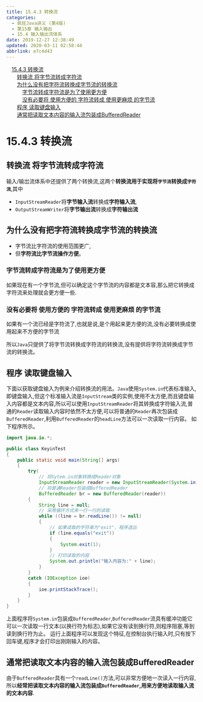```yaml
---
title: 15.4.3 转换流
categories: 
  - 疯狂Java讲义 (第4版)
  - 第15章 输入输出
  - 15.4 输入输出流体系
date: 2019-12-27 12:38:49
updated: 2020-03-11 02:58:44
abbrlink: e7c4d43
---
```

<div id='my_toc'><a href="/JavaReadingNotes/e7c4d43/#15-4-3-转换流" class="header_1">15.4.3 转换流</a>&nbsp;<br><a href="/JavaReadingNotes/e7c4d43/#转换流-将字节流转成字符流" class="header_2">转换流 将字节流转成字符流</a>&nbsp;<br><a href="/JavaReadingNotes/e7c4d43/#为什么没有把字符流转换成字节流的转换流" class="header_2">为什么没有把字符流转换成字节流的转换流</a>&nbsp;<br><a href="/JavaReadingNotes/e7c4d43/#字节流转成字符流是为了使用更方便" class="header_3">字节流转成字符流是为了使用更方便</a>&nbsp;<br><a href="/JavaReadingNotes/e7c4d43/#没有必要将-使用方便的-字符流转成-使用更麻烦-的字节流" class="header_3">没有必要将 使用方便的 字符流转成 使用更麻烦 的字节流</a>&nbsp;<br><a href="/JavaReadingNotes/e7c4d43/#程序-读取键盘输入" class="header_2">程序 读取键盘输入</a>&nbsp;<br><a href="/JavaReadingNotes/e7c4d43/#通常把读取文本内容的输入流包装成BufferedReader" class="header_2">通常把读取文本内容的输入流包装成BufferedReader</a>&nbsp;<br></div>
<style>.header_1{margin-left: 1em;}.header_2{margin-left: 2em;}.header_3{margin-left: 3em;}.header_4{margin-left: 4em;}.header_5{margin-left: 5em;}.header_6{margin-left: 6em;}</style>
<!--more-->
<script>if (navigator.platform.search('arm')==-1){document.getElementById('my_toc').style.display = 'none';}var e,p = document.getElementsByTagName('p');while (p.length>0) {e = p[0];e.parentElement.removeChild(e);}</script>

<!--end-->
# 15.4.3 转换流
## 转换流 将字节流转成字符流
输入/输岀流体系中还提供了两个转换流,这两个**转换流用于实现将`字节流`转换成`字符流`**,其中
- `InputStreamReader`将**字节输入流**转换成**字符输入流**,
- `OutputStreamWriter`将**字节输出流**转换成**字符输出流**

## 为什么没有把字符流转换成字节流的转换流
- 字节流比字符流的使用范围更广,
- 但**字符流比字节流操作方便**。

### 字节流转成字符流是为了使用更方便
如果现在有一个字节流,但可以确定这个字节流的内容都是文本容,那么把它转换成字符流来处理就会更方便一些.
### 没有必要将 使用方便的 字符流转成 使用更麻烦 的字节流
如果有一个流已经是字符流了,也就是说,是个用起来更方便的流,没有必要转换成使用起来不方便的字节流

所以`Java`只提供了将字节流转换成字符流的转换流,没有提供将字符流转换成字节流的转换流。
## 程序 读取键盘输入
下面以获取键盘输入为例来介绍转换流的用法。`Java`使用`System.in`代表标准输入,即键盘输入,但这个标准输入流是`InputStream`类的实例,使用不太方便,而且键盘输入内容都是文本内容,所以可以使用`InputStreamReader`将其转换成字符输入流,普通的`Reader`读取输入内容时依然不太方便,可以将普通的`Reader`再次包装成`BufferedReader`,利用`BufferedReader`的`headLine`方法可以一次读取一行内容。
如下程序所示。
```java
import java.io.*;

public class KeyinTest
{
    public static void main(String[] args)
    {
        try(
            // 将Sytem.in对象转换成Reader对象
            InputStreamReader reader = new InputStreamReader(System.in);
            // 将普通Reader包装成BufferedReader
            BufferedReader br = new BufferedReader(reader))
        {
            String line = null;
            // 采用循环方式来一行一行的读取
            while ((line = br.readLine()) != null)
            {
                // 如果读取的字符串为"exit"，程序退出
                if (line.equals("exit"))
                {
                    System.exit(1);
                }
                // 打印读取的内容
                System.out.println("输入内容为:" + line);
            }
        }
        catch (IOException ioe)
        {
            ioe.printStackTrace();
        }
    }
}
```
上面程序将`System.in`包装成`BufferedReader`,`BufferedReader`流具有缓冲功能它可以一次读取一行文本(以换行符为标志),如果它没有读到换行符,则程序阻塞,等到读到换行符为止。
运行上面程序可以发现这个特征,在控制台执行输入时,只有按下回车键,程序才会打印出刚刚输入的内容。
## 通常把读取文本内容的输入流包装成BufferedReader
由于`BufferedReader`具有一个`readLine()`方法,可以非常方便地一次读入一行内容,所以**经常把读取文本内容的输入流包装成`BufferedReader`,用来方便地读取输入流的文本内容**.
